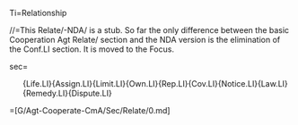 Ti=Relationship

//=This Relate/-NDA/ is a stub. So far the only difference between the basic Cooperation Agt Relate/ section and the NDA version is the elimination of the Conf.LI section.  It is moved to the Focus.  

sec=<ol>{Life.LI}{Assign.LI}{Limit.LI}{Own.LI}{Rep.LI}{Cov.LI}{Notice.LI}{Law.LI}{Remedy.LI}{Dispute.LI}</ol>

=[G/Agt-Cooperate-CmA/Sec/Relate/0.md]